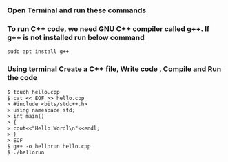 
### Open Terminal and run these commands

### To run C++ code, we need GNU C++ compiler called g++. If g++ is not installed run below command
```
sudo apt install g++
```

### Using terminal Create a C++ file, Write code , Compile and Run the code
```
$ touch hello.cpp
$ cat << EOF >> hello.cpp
> #include <bits/stdc++.h>
> using namespace std;
> int main()
> { 
> cout<<"Hello Wordl\n"<<endl;
> }
> EOF
$ g++ -o hellorun hello.cpp
$ ./hellorun
```

